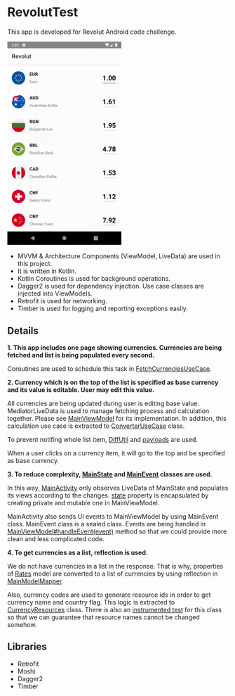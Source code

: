 # RevolutTest

This app is developed for Revolut Android code challenge.

<img src="demo.gif" width="260" />

- MVVM & Architecture Components (ViewModel, LiveData) are used in this project.
- It is written in Kotlin.
- Kotlin Coroutines is used for background operations.
- Dagger2 is used for dependency injection. Use case classes are injected into ViewModels.
- Retrofit is used for networking.
- Timber is used for logging and reporting exceptions easily.

## Details

**1. This app includes one page showing currencies. Currencies are being fetched and list is being populated every second.**

Coroutines are used to schedule this task in [FetchCurrenciesUseCase](https://github.com/sembozdemir/RevolutTest/blob/f2eb7a590f312124372c861d563aca108f7f75ce/app/src/main/java/com/sembozdemir/revoluttest/main/usecase/FetchCurrenciesUseCase.kt#L30).

**2. Currency which is on the top of the list is specified as base currency and its value is editable. User may edit this value.**

All currencies are being updated during user is editing base value. MediatorLiveData is used to manage fetching process and calculation together. Please see [MainViewModel](https://github.com/sembozdemir/RevolutTest/blob/master/app/src/main/java/com/sembozdemir/revoluttest/main/MainViewModel.kt#L30) for its implementation. In addition, this calculation use case is extracted to [ConverterUseCase](https://github.com/sembozdemir/RevolutTest/blob/master/app/src/main/java/com/sembozdemir/revoluttest/main/usecase/ConverterUseCase.kt) class.

To prevent notifing whole list item, [DiffUtil](https://github.com/sembozdemir/RevolutTest/blob/master/app/src/main/java/com/sembozdemir/revoluttest/core/extensions/RecyclerViews.kt#L9) and [payloads](https://github.com/sembozdemir/RevolutTest/blob/master/app/src/main/java/com/sembozdemir/revoluttest/main/RatesRecyclerAdapter.kt#L60) are used.

When a user clicks on a currency item, it will go to the top and be specified as base currency.

**3. To reduce complexity, [MainState](https://github.com/sembozdemir/RevolutTest/blob/master/app/src/main/java/com/sembozdemir/revoluttest/main/MainState.kt) and [MainEvent](https://github.com/sembozdemir/RevolutTest/blob/master/app/src/main/java/com/sembozdemir/revoluttest/main/MainEvent.kt) classes are used.**

In this way, [MainActivity](https://github.com/sembozdemir/RevolutTest/blob/master/app/src/main/java/com/sembozdemir/revoluttest/main/MainActivity.kt) only observes LiveData of MainState and populates its views according to the changes. [state](https://github.com/sembozdemir/RevolutTest/blob/master/app/src/main/java/com/sembozdemir/revoluttest/main/MainViewModel.kt#L19) property is encapsulated by creating private and mutable one in MainViewModel.

MainActivity also sends UI events to MainViewModel by using MainEvent class. MainEvent class is a sealed class. Events are being handled in [MainViewModel#handleEvent(event)](https://github.com/sembozdemir/RevolutTest/blob/master/app/src/main/java/com/sembozdemir/revoluttest/main/MainViewModel.kt#L44) method so that we could provide more clean and less complicated code.

**4. To get currencies as a list, reflection is used.**

We do not have currencies in a list in the response. That is why, properties of [Rates](https://github.com/sembozdemir/RevolutTest/blob/master/app/src/main/java/com/sembozdemir/revoluttest/core/network/model/Rates.kt) model are converted to a list of currencies by using reflection in [MainModelMapper](https://github.com/sembozdemir/RevolutTest/blob/master/app/src/main/java/com/sembozdemir/revoluttest/main/MainModelMapper.kt).

Also, currency codes are used to generate resource ids in order to get currency name and country flag. This logic is extracted to [CurrencyResources](https://github.com/sembozdemir/RevolutTest/blob/master/app/src/main/java/com/sembozdemir/revoluttest/core/util/CurrencyResources.kt) class. There is also an [instrumented test](https://github.com/sembozdemir/RevolutTest/blob/master/app/src/androidTest/java/com/sembozdemir/revoluttest/CurrencyResourcesTest.kt) for this class so that we can guarantee that resource names cannot be changed somehow.

## Libraries

- Retrofit
- Moshi
- Dagger2
- Timber
